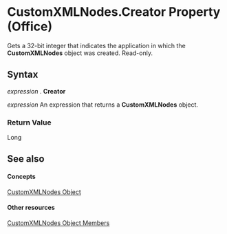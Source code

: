 
# CustomXMLNodes.Creator Property (Office)

Gets a 32-bit integer that indicates the application in which the  **CustomXMLNodes** object was created. Read-only.


## Syntax

 _expression_ . **Creator**

 _expression_ An expression that returns a **CustomXMLNodes** object.


### Return Value

Long


## See also


#### Concepts


[CustomXMLNodes Object](7aa5b7ae-7d4e-4b57-23b5-b027f39e5ff6.md)
#### Other resources


[CustomXMLNodes Object Members](8813ae2c-d56b-ab10-0567-5546a6324285.md)
